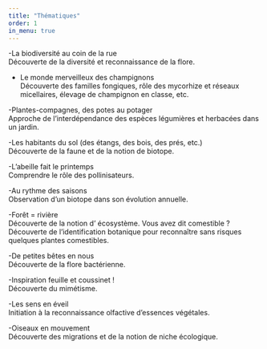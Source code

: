 ```yaml
---
title: "Thématiques"
order: 1
in_menu: true
---
```

-La biodiversité au coin de la rue   
Découverte de la diversité et reconnaissance de la flore.

- Le monde merveilleux des champignons  
Découverte des familles fongiques, rôle 
des mycorhize et réseaux micellaires, 
élevage de champignon en classe, etc.  

-Plantes-compagnes, des potes au potager  
Approche de l’interdépendance des espèces 
légumières et herbacées dans un jardin.    

-Les habitants du sol (des étangs, des bois, 
des prés, etc.)    
Découverte de la faune et de la notion 
de biotope.   

-L’abeille fait le printemps  
 Comprendre le rôle 
des pollinisateurs.  

-Au rythme des saisons   
Observation d’un biotope dans son évolution annuelle.

-Forêt = rivière   
Découverte de la notion d’ écosystème. 
Vous avez dit comestible ? Découverte de l’identification botanique pour reconnaître sans risques quelques plantes comestibles.  

-De petites bêtes en nous  
 Découverte de la flore bactérienne.  

-Inspiration feuille et coussinet !   
Découverte du mimétisme.   

-Les sens en éveil  
 Initiation à la reconnaissance olfactive d’essences végétales.  

-Oiseaux en mouvement   
Découverte des migrations et de la notion de niche écologique. 